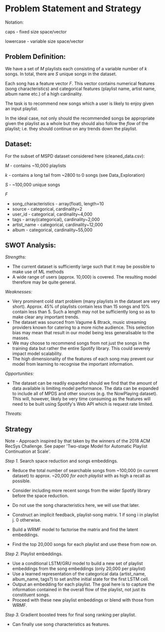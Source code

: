 # Problem Statement and Strategy

Notation:

caps - fixed size space/vector

lowercase - variable size space/vector

## Problem Definition:

We have a set of _M_ playlists each consisting of a variable number of _k_ songs.
In total, there are _S_ unique songs in the dataset.

Each song has a feature vector _F_. This vector contains numerical features
(song characteristics) and categorical features (playlist name, artist name,
album name etc.) of a high cardinality.

The task is to recommend new songs which a user is likely to enjoy given an input
playlist.

In the ideal case, not only should the recommended songs be appropriate given the
playlist as a whole but they should also follow the _flow_ of the
playlist; i.e. they should continue on any trends down the playlist.

## Dataset:

For the subset of MSPD dataset considered here (cleaned_data.csv):

_M_ - contains ~10,000 playlists

_k_ - contains a long tail from ~2800 to 0 songs (see Data_Exploration)

_S_ - ~100,000 unique songs

_F_
  - song_characteristics - array(float), length=10
  - source - categorical, cardinality=2
  - user_id - categorical, cardinality~4,000
  - tags - array(categorical), cardinality~2,000
  - artist_name - categorical, cardinality~12,000
  - album - categorical, cardinality~55,000


## SWOT Analysis:

*Strengths:*
- The current dataset is sufficiently large such that it may be possible to
make use of ML methods
- A wide range of users (approx. 10,000) is covered. The resulting model therefore
may be quite general.

*Weaknesses:*
- Very prominent cold start problem (many playlists in the dataset are very short).
Approx. 45% of playlists contain less than 15 songs and 10% contain less than 5.
Such a length may not be sufficiently long so as to make clear any important trends.
- The dataset was sourced from Vagume & 8track, music streaming providers known
for catering to a more niche audience. This selection bias may mean that result in
our model being less generalisable to the masses.
- We may choose to recommend songs from not just the songs in the training data
but rather the entire Spotify library. This could severely impact model scalability.
- The high dimensionality of the features of each song may prevent our model from
learning to recognise the important information.

*Opportunities:*
- The dataset can be readily expanded should we find that the amount of data available
is limiting model performance. The data can be expanded to include all of MPDS
and other sources (e.g. the NowPlaying dataset). This will, however, likely be very
time consuming as the features will need to be built using Spotify's Web API which
is request rate limited.

*Threats:*


## Strategy

Note - Approach inspired by that taken by the winners of the 2018 ACM RecSys
Challenge. See paper 'Two-stage Model for Automatic Playlist Continuation at Scale'.

*Step 1.* Search space reduction and songs embeddings.
- Reduce the total number of searchable songs from ~100,000 (in current dataset) to
approx. ~20,000 _for each playlist_ with as high a recall as possible.
- Consider including more recent songs from the wider Spotify library before the space reduction.
- Do not use the song characteristics here, we will use that later.

- Construct an implicit feedback, playlist-song matrix. 1 if song i in playlist j. 0 otherwise.
- Build a WRMF model to factorise the matrix and find the latent embeddings.
- Find the top 20,000 songs for each playlist and use these from now on.


*Step 2.* Playlist embeddings.
- Use a conditional LSTM/GRU model to build a new set of playlist embeddings from the song
embeddings (only 20,000 per playlist)
- Use a learned representation of the categorical data (artist_name, album_name, tags?)
to set an/the initial state for the first LSTM cell.
- Output an embedding for each playlist. The goal here is to capture the information
contained in the overall flow of the playlist, not just its constituent songs.
- Proceed with these new playlist embeddings or blend with those from WRMF.

*Step 3.* Gradient boosted trees for final song ranking per playlist.
- Can finally use song characteristics as features.
